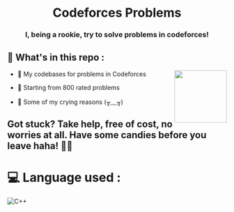 <h1 align="center">Codeforces Problems</h1>
<h3 align="center">I, being a rookie, try to solve problems in codeforces!</h3>

## 🤔 What's in this repo :
<img align="right" height="120" src="https://media1.tenor.com/m/GiUbb4qg_vwAAAAC/csharp-cat-programmer.gif"  />

 
- 📌 My codebases for problems in Codeforces

- 📌 Starting from 800 rated problems

- 📌 Some of my crying reasons (╥﹏╥)

## Got stuck? Take help, free of cost, no worries at all. Have some candies before you leave haha! 🍭🍬

# 💻 Language used :
 ![C++](https://img.shields.io/badge/c++-%2300599C.svg?style=for-the-badge&logo=c%2B%2B&logoColor=white)
